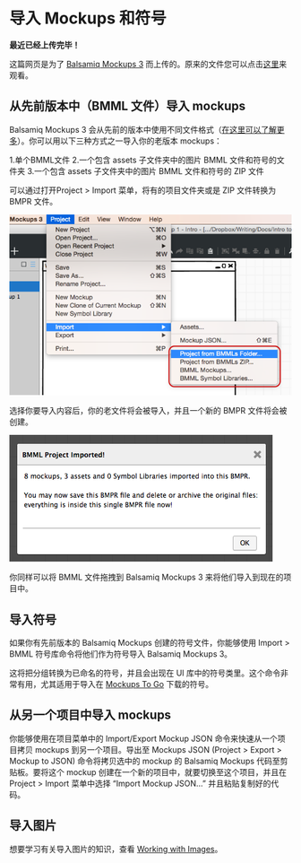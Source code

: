 # 导入 Mockups 和符号

**最近已经上传完毕！** 
   
这篇网页是为了 [Balsamiq Mockups 3](https://balsamiq.com/products/mockups/) 而上传的。原来的文件您可以点击[这里](http://media.balsamiq.com/files/Balsamiq_Mockups_v1-v2_Docs.pdf)来观看。

## 从先前版本中（BMML 文件）导入 mockups

Balsamiq Mockups 3 会从先前的版本中使用不同文件格式（[在这里可以了解更多](http://support.balsamiq.com/customer/portal/articles/1844131#projects)）。你可以用以下三种方式之一导入你的老版本 mockups：

1.单个BMML文件
2.一个包含 assets 子文件夹中的图片 BMML 文件和符号的文件夹
3.一个包含 assets 子文件夹中的图片 BMML 文件和符号的 ZIP 文件

可以通过打开Project > Import 菜单，将有的项目文件夹或是 ZIP 文件转换为 BMPR 文件。

![image](images/import.png)

选择你要导入内容后，你的老文件将会被导入，并且一个新的 BMPR 文件将会被创建。

![image](images/import2.png)

你同样可以将 BMML 文件拖拽到 Balsamiq Mockups 3 来将他们导入到现在的项目中。

## 导入符号

如果你有先前版本的 Balsamiq Mockups 创建的符号文件，你能够使用 Import > BMML 符号库命令将他们作为符号导入 Balsamiq Mockups 3。

这将把分组转换为已命名的符号，并且会出现在 UI 库中的符号类里。这个命令非常有用，尤其适用于导入在 [Mockups To Go](http://support.balsamiq.com/customer/portal/articles/131430) 下载的符号。

## 从另一个项目中导入 mockups

你能够使用在项目菜单中的 Import/Export Mockup JSON 命令来快速从一个项目拷贝 mockups 到另一个项目。导出至 Mockups JSON (Project > Export > Mockup to JSON) 命令将拷贝选中的 mockup 的 Balsamiq Mockups 代码至剪贴板。要将这个 mockup 创建在一个新的项目中，就要切换至这个项目，并且在 Project > Import 菜单中选择 “Import Mockup JSON…”  并且粘贴复制好的代码。

## 导入图片

想要学习有关导入图片的知识，查看 [Working with Images](http://support.balsamiq.com/customer/portal/articles/110401)。
